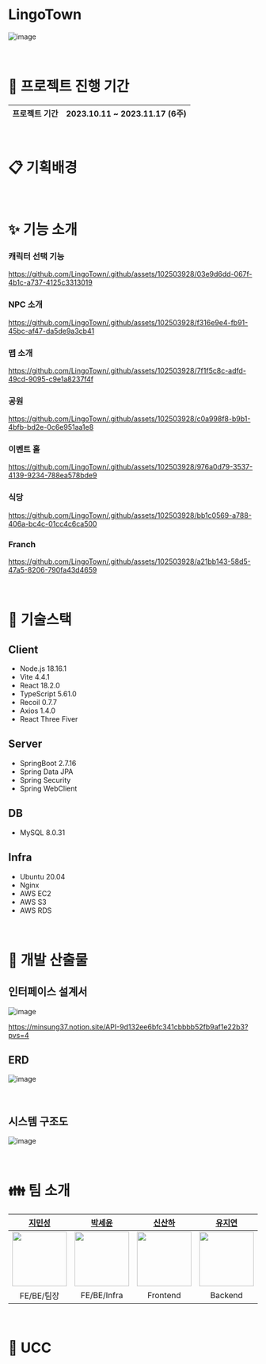# LingoTown

![image](https://github.com/LingoTown/.github/assets/102503928/b21e8278-9c2c-4c7b-bb3d-6c7cba54d77e)

<div align="center">

</div>
<br>
<div align="center">

</div>


# :date: 프로젝트 진행 기간
| 프로젝트 기간 | 2023.10.11 ~ 2023.11.17 (6주) |
| --- | --- |
<br/>

# :clipboard: 기획배경

<br/>

# :sparkles: 기능 소개

### 캐릭터 선택 기능

https://github.com/LingoTown/.github/assets/102503928/03e9d6dd-067f-4b1c-a737-4125c3313019

### NPC 소개

https://github.com/LingoTown/.github/assets/102503928/f316e9e4-fb91-45bc-af47-da5de9a3cb41

### 맵 소개

https://github.com/LingoTown/.github/assets/102503928/7f1f5c8c-adfd-49cd-9095-c9e1a8237f4f

### 공원

https://github.com/LingoTown/.github/assets/102503928/c0a998f8-b9b1-4bfb-bd2e-0c6e951aa1e8

### 이벤트 홀

https://github.com/LingoTown/.github/assets/102503928/976a0d79-3537-4139-9234-788ea578bde9

### 식당

https://github.com/LingoTown/.github/assets/102503928/bb1c0569-a788-406a-bc4c-01cc4c6ca500

### Franch

https://github.com/LingoTown/.github/assets/102503928/a21bb143-58d5-47a5-8206-790fa43d4659

<br/>

# :wrench: 기술스택

## Client

- Node.js 18.16.1
- Vite 4.4.1
- React 18.2.0
- TypeScript 5.61.0
- Recoil 0.7.7
- Axios 1.4.0
- React Three Fiver

## Server

- SpringBoot 2.7.16
- Spring Data JPA
- Spring Security
- Spring WebClient

## DB

- MySQL 8.0.31

## Infra

- Ubuntu 20.04
- Nginx
- AWS EC2
- AWS S3
- AWS RDS

<br/>


# :triangular_ruler: 개발 산출물

## 인터페이스 설계서

![image](https://github.com/LingoTown/.github/assets/102503928/c4b35bf0-6e47-4936-ae45-7cd678f752a1)

https://minsung37.notion.site/API-9d132ee6bfc341cbbbb52fb9af1e22b3?pvs=4

## ERD

![image](https://github.com/LingoTown/.github/assets/102503928/215b83b4-9a38-4330-8cf3-969d9aaeee08)

<br/>

## 시스템 구조도

![image](https://github.com/LingoTown/.github/assets/102503928/7567d365-38ab-41b9-b5b6-f49c7394760e)

<br/>

# :family: 팀 소개

<div align="center">

|**[지민성](https://github.com/minsung37)**|**[박세윤](https://github.com/ParkSeYun98)**|**[신산하](https://github.com/SahhaShin)**|**[유지연](https://github.com/ryujiyeon1209)**|**[석다영](https://github.com/Daen12)**|**[이승현](https://github.com/leverest96)** |
| :---------------------------------------------------------------------------------------------------------------------------: | :---------------------------------------------------------------------------------------------------------------------------: | :---------------------------------------------------------------------------------------------------------------------------: | :---------------------------------------------------------------------------------------------------------------------------: | :---------------------------------------------------------------------------------------------------------------------------: | :---------------------------------------------------------------------------------------------------------------------------: |
| [<img src="https://avatars.githubusercontent.com/u/102503928?v=4" width="110">](https://github.com/minsung37) | [<img src="https://avatars.githubusercontent.com/u/81186461?v=4" width="110">](https://github.com/ParkSeYun98) | [<img src="https://avatars.githubusercontent.com/u/33896511?v=4" width="110">](https://github.com/SahhaShin) | [<img src="https://avatars.githubusercontent.com/u/122500615?v=4" width="110">](https://github.com/ryujiyeon1209) | [<img src="https://avatars.githubusercontent.com/u/111489407?v=4" width="110">](https://github.com/Daen12) | [<img src="https://avatars.githubusercontent.com/u/104187750?v=4" width="110">](https://github.com/leverest96) |
|FE/BE/팀장|FE/BE/Infra|Frontend|Backend|Frontend|FE/BE|

</div>

<br/>

# :movie_camera: UCC
<div align="center">

</div>

<br/>
